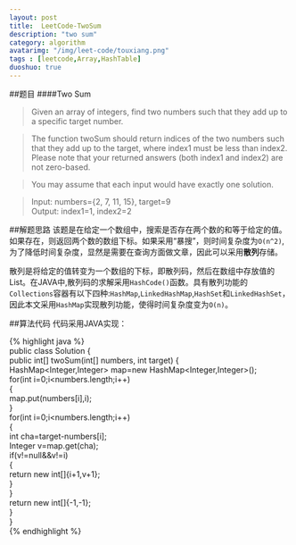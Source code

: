```yaml
---
layout: post
title:  LeetCode-TwoSum
description: "two sum"
category: algorithm
avatarimg: "/img/leet-code/touxiang.png"
tags : [leetcode,Array,HashTable]
duoshuo: true
---
```

##题目
####Two Sum
	
>	Given an array of integers, find two numbers such that they add up to a specific target number.

>	The function twoSum should return indices of the two numbers such that they add up to the target, where index1 must be less than index2.
>	Please note that your returned answers (both index1 and index2) are not zero-based.

>	You may assume that each input would have exactly one solution.

>	Input: numbers={2, 7, 11, 15}, target=9  
>	Output: index1=1, index2=2

<!-- more -->

##解题思路
该题是在给定一个数组中，搜索是否存在两个数的和等于给定的值。如果存在，则返回两个数的数组下标。如果采用“暴搜”，则时间复杂度为`O(n^2)`,为了降低时间复杂度，显然是需要在查询方面做文章，因此可以采用**散列**存储。  

散列是将给定的值转变为一个数组的下标，即散列码，然后在数组中存放值的List。在JAVA中,散列码的求解采用`HashCode()`函数。具有散列功能的`Collections`容器有以下四种:`HashMap`,`LinkedHashMap`,`HashSet`和`LinkedHashSet`，因此本文采用`HashMap`实现散列功能，使得时间复杂度变为`O(n)`。

##算法代码
代码采用JAVA实现：

{% highlight java  %}   
public class Solution {  
    public int[] twoSum(int[] numbers, int target) {  
   		HashMap<Integer,Integer> map=new HashMap<Integer,Integer>();  
        for(int i=0;i<numbers.length;i++)   
        {  
            map.put(numbers[i],i);  
        }  
        for(int i=0;i<numbers.length;i++)  
        {  
            int cha=target-numbers[i];  
            Integer v=map.get(cha);  
            if(v!=null&&v!=i)  
            {  
               return new int[]{i+1,v+1};   
            }  
        }  
        return new int[]{-1,-1};   
    }  
}  
{% endhighlight %}

